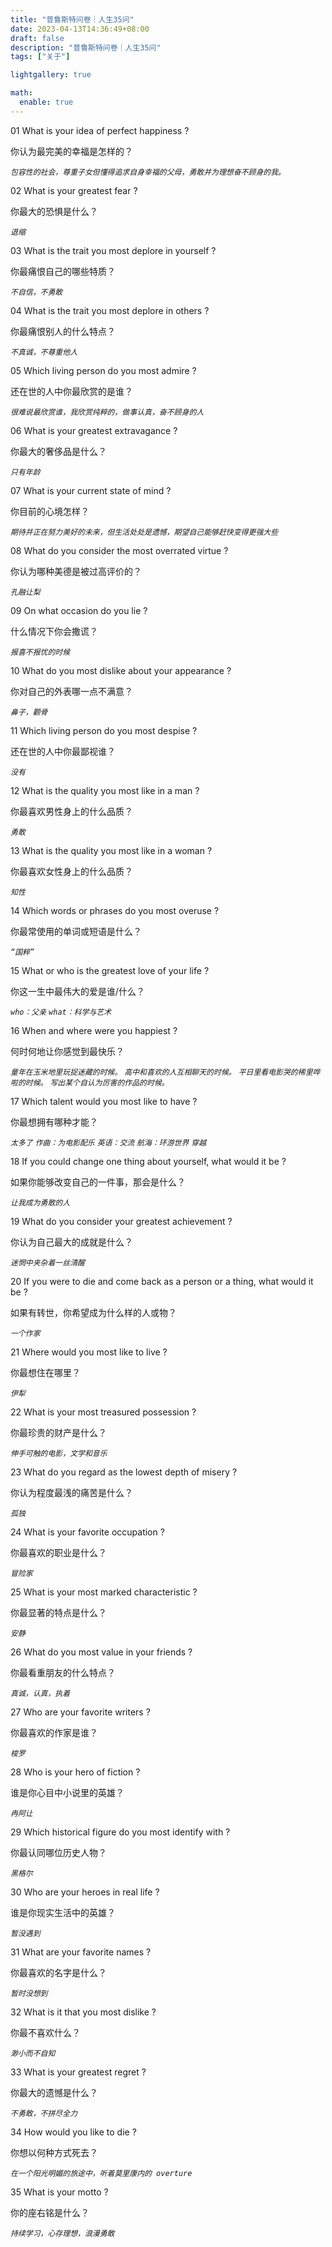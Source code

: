 ```yaml
---
title: "普鲁斯特问卷｜人生35问"
date: 2023-04-13T14:36:49+08:00
draft: false
description: "普鲁斯特问卷｜人生35问"
tags: ["关于"]

lightgallery: true

math:
  enable: true
---
```


01 What is your idea of perfect happiness ? 

你认为最完美的幸福是怎样的？

*`包容性的社会，尊重子女但懂得追求自身幸福的父母，勇敢并为理想奋不顾身的我。`*


02 What is your greatest fear ? 

你最大的恐惧是什么？

*`退缩`*



03 What is the trait you most deplore in yourself ? 

你最痛恨自己的哪些特质？

*`不自信，不勇敢`*






04 What is the trait you most deplore in others ? 

你最痛恨别人的什么特点？ 

*`不真诚，不尊重他人`*





05 Which living person do you most admire ? 

还在世的人中你最欣赏的是谁？

*`很难说最欣赏谁，我欣赏纯粹的，做事认真，奋不顾身的人`*





06 What is your greatest extravagance ? 

你最大的奢侈品是什么？

*`只有年龄`*




07 What is your current state of mind ? 

你目前的心境怎样？

*`期待并正在努力美好的未来，但生活处处是遗憾，期望自己能够赶快变得更强大些`*





08 What do you consider the most overrated virtue ? 

你认为哪种美德是被过高评价的？

*`孔融让梨`*





09 On what occasion do you lie ? 

什么情况下你会撒谎？

*`报喜不报忧的时候`*





10 What do you most dislike about your appearance ?

你对自己的外表哪一点不满意？

*`鼻子，颧骨`*





11 Which living person do you most despise ? 

还在世的人中你最鄙视谁？

*`没有`*





12 What is the quality you most like in a man ? 

你最喜欢男性身上的什么品质？

*`勇敢`*





13 What is the quality you most like in a woman ? 

你最喜欢女性身上的什么品质？

*`知性`*





14 Which words or phrases do you most overuse ? 

你最常使用的单词或短语是什么？ 

*`“国粹”`*





15 What or who is the greatest love of your life ? 

你这一生中最伟大的爱是谁/什么？ 

*`who：父亲`*
*`what：科学与艺术`*





16 When and where were you happiest ? 

何时何地让你感觉到最快乐？ 

*`童年在玉米地里玩捉迷藏的时候。`*
*`高中和喜欢的人互相聊天的时候。`*
*`平日里看电影哭的稀里哗啦的时候。`*
*`写出某个自认为厉害的作品的时候。`*





17 Which talent would you most like to have ? 

你最想拥有哪种才能？ 

*`太多了`*
*`作曲：为电影配乐`*
*`英语：交流`*
*`航海：环游世界`*
*`穿越`*






18 If you could change one thing about yourself, what would it be ? 

如果你能够改变自己的一件事，那会是什么？ 

*`让我成为勇敢的人`*





19 What do you consider your greatest achievement ? 

你认为自己最大的成就是什么？ 

*`迷惘中夹杂着一丝清醒`*





20 If you were to die and come back as a person or a thing, what would it be ? 

如果有转世，你希望成为什么样的人或物？ 

*`一个作家`*





21 Where would you most like to live ? 

你最想住在哪里？ 

*`伊犁`*





22 What is your most treasured possession ? 

你最珍贵的财产是什么？ 

*`伸手可触的电影，文学和音乐`*




23 What do you regard as the lowest depth of misery ? 

你认为程度最浅的痛苦是什么？ 

*`孤独`*





24 What is your favorite occupation ? 

你最喜欢的职业是什么？ 

*`冒险家`*





25 What is your most marked characteristic ? 

你最显著的特点是什么？ 

*`安静`*




26 What do you most value in your friends ?

你最看重朋友的什么特点？ 

*`真诚，认真，执着`*





27 Who are your favorite writers ? 

你最喜欢的作家是谁？ 

*`梭罗`*



28 Who is your hero of fiction ?

 谁是你心目中小说里的英雄？


*`冉阿让`*




29 Which historical figure do you most identify with ? 

你最认同哪位历史人物？ 

*`黑格尔`*





30 Who are your heroes in real life ? 

谁是你现实生活中的英雄？ 

*`暂没遇到`*





31 What are your favorite names ? 

你最喜欢的名字是什么？ 

*`暂时没想到`*





32 What is it that you most dislike ? 

你最不喜欢什么？ 

*`渺小而不自知`*





33 What is your greatest regret ? 

你最大的遗憾是什么？ 

*`不勇敢，不拼尽全力`*





34 How would you like to die ? 

你想以何种方式死去？ 


*`在一个阳光明媚的旅途中，听着莫里康内的 overture`*




35 What is your motto ? 

你的座右铭是什么？ 

*`持续学习，心存理想，浪漫勇敢`*